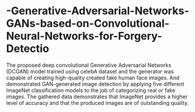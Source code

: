 # -Generative-Adversarial-Networks-GANs-based-on-Convolutional-Neural-Networks-for-Forgery-Detectio
The proposed deep convolutional Generative Adversarial Networks (DCGAN) model trained using celebA dataset and the generator was capable of creating high-quality created fake human face images. And demonstrated GAN-generated image detection by applying five different ImageNet classification models to the job of categorizing real or fake images. The gathered data demonstrates that ImageNet provides a higher level of accuracy and that the produced images are of outstanding quality. 
